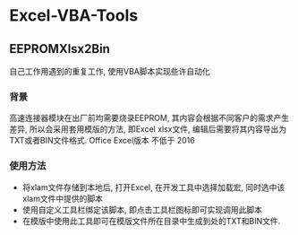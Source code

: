 # Excel-VBA-Tools

## EEPROMXlsx2Bin
自己工作用遇到的重复工作, 使用VBA脚本实现些许自动化
### 背景
高速连接器模块在出厂前均需要烧录EEPROM, 其内容会根据不同客户的需求产生差异, 所以会采用套用模版的方法, 即Excel xlsx文件, 编辑后需要将其内容导出为TXT或者BIN文件格式.
Office Excel版本 不低于 2016

### 使用方法
- 将xlam文件存储到本地后, 打开Excel, 在开发工具中选择加载宏, 同时选中该xlam文件中提供的脚本
- 使用自定义工具栏绑定该脚本, 即点击工具栏图标即可实现调用此脚本
- 在模版中使用此工具即可在模版文件所在目录中生成到处的TXT和BIN文件.
